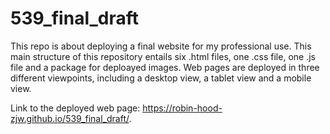 # 539_final_draft
This repo is about deploying a final website for my professional use. This main structure of this repository entails six .html files, one .css file, one .js file and a package for deploayed images. Web pages are deployed in three different viewpoints, including a desktop view, a tablet view and a mobile view. 


Link to the deployed web page: https://robin-hood-zjw.github.io/539_final_draft/.
